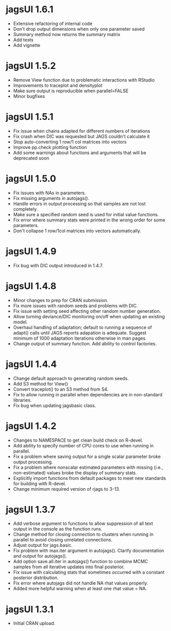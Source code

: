 # jagsUI 1.6.1

 * Extensive refactoring of internal code
 * Don't drop output dimensions when only one parameter saved
 * Summary method now returns the summary matrix
 * Add tests
 * Add vignette

# jagsUI 1.5.2

 * Remove View function due to problematic interactions with RStudio
 * Improvements to traceplot and densityplot
 * Make sure output is reproducible when parallel=FALSE
 * Minor bugfixes

# jagsUI 1.5.1

 * Fix issue when chains adapted for different numbers of iterations
 * Fix crash when DIC was requested but JAGS couldn't calculate it
 * Stop auto-converting 1 row/1 col matrices into vectors
 * Improve pp.check plotting function
 * Add some warnings about functions and arguments that will be deprecated soon

# jagsUI 1.5.0

 * Fix issues with NAs in parameters.
 * Fix missing arguments in autojags().
 * Handle errors in output processing so that samples are not lost completely.
 * Make sure a specified random seed is used for initial value functions.
 * Fix error where summary stats were printed in the wrong order for some parameters.
 * Don't collapse 1 row/1col matrices into vectors automatically.

# jagsUI 1.4.9

 * Fix bug with DIC output introduced in 1.4.7.

# jagsUI 1.4.8

 * Minor changes to prep for CRAN submission.
 * Fix more issues with random seeds and problems with DIC.
 * Fix issue with setting seed affecting other random number generation.
 * Allow turning deviance/DIC monitoring on/off when updating an existing model.
 * Overhaul handling of adaptation; default to running a sequence of adapt() calls until JAGS reports adapation is adequate. Suggest minimum of 1000 adaptation iterations otherwise in man pages. 
 * Change output of summary function. Add ability to control factories.

# jagsUI 1.4.4

 * Change default approach to generating random seeds. 
 * Add S3 method for View() 
 * Convert traceplot() to an S3 method from S4.
 * Fix to allow running in parallel when dependencies are in non-standard libraries. 
 * Fix bug when updating jagsbasic class.

# jagsUI 1.4.2

 * Changes to NAMESPACE to get clean build check on R-devel.
 * Add ability to specify number of CPU cores to use when running in parallel.
 * Fix a problem where saving output for a single scalar parameter broke output processing.
 * Fix a problem where nonscalar estimated parameters with missing (i.e., non-estimated) values broke the display of summary stats.
 * Explicitly import functions from default packages to meet new standards for building with R-devel. 
 * Change minimum required version of rjags to 3-13.

# jagsUI 1.3.7

 * Add verbose argument to functions to allow suppression of all text output in the console as the function runs.
 * Change method for closing connection to clusters when running in parallel to avoid closing unrelated connections.
 * Adjust output for jags.basic.
 * Fix problem with max.iter argument in autojags(). Clarify documentation and output for autojags().
 * Add option save.all.iter in autojags() function to combine MCMC samples from all iterative updates into final posterior.
 * Fix issue with calculating stats that sometimes occurred with a constant posterior distribution.
 * Fix error where autojags did not handle NA rhat values properly.
 * Added more helpful warning when at least one rhat value = NA.

# jagsUI 1.3.1

 * Initial CRAN upload.
